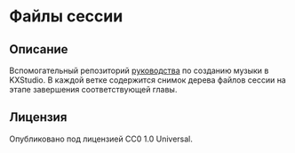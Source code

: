 # Файлы сессии

## Описание
Вспомогательный репозиторий [руководства](https://github.com/kxguideru/composition) по созданию музыки в KXStudio. В каждой ветке содержится снимок дерева файлов сессии на этапе завершения соответствующей главы.

## Лицензия
Опубликовано под лицензией CC0 1.0 Universal.
